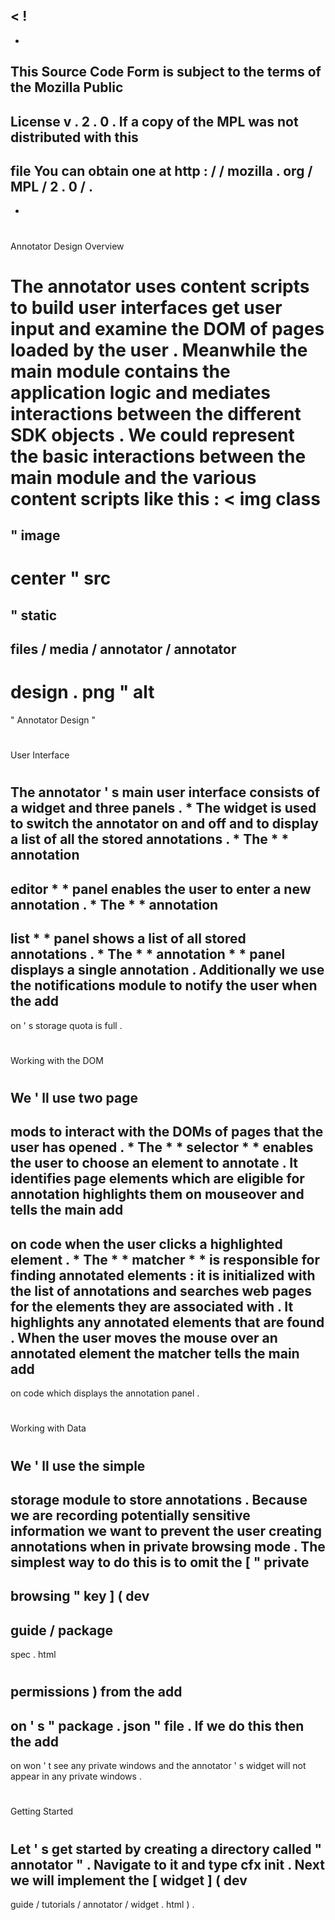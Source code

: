 <
!
-
-
This
Source
Code
Form
is
subject
to
the
terms
of
the
Mozilla
Public
-
License
v
.
2
.
0
.
If
a
copy
of
the
MPL
was
not
distributed
with
this
-
file
You
can
obtain
one
at
http
:
/
/
mozilla
.
org
/
MPL
/
2
.
0
/
.
-
-
>
#
Annotator
Design
Overview
#
The
annotator
uses
content
scripts
to
build
user
interfaces
get
user
input
and
examine
the
DOM
of
pages
loaded
by
the
user
.
Meanwhile
the
main
module
contains
the
application
logic
and
mediates
interactions
between
the
different
SDK
objects
.
We
could
represent
the
basic
interactions
between
the
main
module
and
the
various
content
scripts
like
this
:
<
img
class
=
"
image
-
center
"
src
=
"
static
-
files
/
media
/
annotator
/
annotator
-
design
.
png
"
alt
=
"
Annotator
Design
"
>
#
#
User
Interface
#
#
The
annotator
'
s
main
user
interface
consists
of
a
widget
and
three
panels
.
*
The
widget
is
used
to
switch
the
annotator
on
and
off
and
to
display
a
list
of
all
the
stored
annotations
.
*
The
*
*
annotation
-
editor
*
*
panel
enables
the
user
to
enter
a
new
annotation
.
*
The
*
*
annotation
-
list
*
*
panel
shows
a
list
of
all
stored
annotations
.
*
The
*
*
annotation
*
*
panel
displays
a
single
annotation
.
Additionally
we
use
the
notifications
module
to
notify
the
user
when
the
add
-
on
'
s
storage
quota
is
full
.
#
#
Working
with
the
DOM
#
#
We
'
ll
use
two
page
-
mods
to
interact
with
the
DOMs
of
pages
that
the
user
has
opened
.
*
The
*
*
selector
*
*
enables
the
user
to
choose
an
element
to
annotate
.
It
identifies
page
elements
which
are
eligible
for
annotation
highlights
them
on
mouseover
and
tells
the
main
add
-
on
code
when
the
user
clicks
a
highlighted
element
.
*
The
*
*
matcher
*
*
is
responsible
for
finding
annotated
elements
:
it
is
initialized
with
the
list
of
annotations
and
searches
web
pages
for
the
elements
they
are
associated
with
.
It
highlights
any
annotated
elements
that
are
found
.
When
the
user
moves
the
mouse
over
an
annotated
element
the
matcher
tells
the
main
add
-
on
code
which
displays
the
annotation
panel
.
#
#
Working
with
Data
#
#
We
'
ll
use
the
simple
-
storage
module
to
store
annotations
.
Because
we
are
recording
potentially
sensitive
information
we
want
to
prevent
the
user
creating
annotations
when
in
private
browsing
mode
.
The
simplest
way
to
do
this
is
to
omit
the
[
"
private
-
browsing
"
key
]
(
dev
-
guide
/
package
-
spec
.
html
#
permissions
)
from
the
add
-
on
'
s
"
package
.
json
"
file
.
If
we
do
this
then
the
add
-
on
won
'
t
see
any
private
windows
and
the
annotator
'
s
widget
will
not
appear
in
any
private
windows
.
#
#
Getting
Started
#
#
Let
'
s
get
started
by
creating
a
directory
called
"
annotator
"
.
Navigate
to
it
and
type
cfx
init
.
Next
we
will
implement
the
[
widget
]
(
dev
-
guide
/
tutorials
/
annotator
/
widget
.
html
)
.
